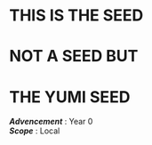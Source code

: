 # THIS IS THE SEED
# NOT A SEED BUT
# THE YUMI SEED

***Advencement*** : Year 0 \
***Scope*** : Local